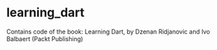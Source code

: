 learning_dart
=========================

Contains code of the book: Learning Dart, by Dzenan Ridjanovic and Ivo Balbaert (Packt Publishing)

